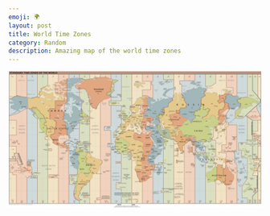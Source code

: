 ```yaml
---
emoji: 🌍
layout: post
title: World Time Zones
category: Random
description: Amazing map of the world time zones
---
```


[![World Time Zones](world-time-zones.png)](world-time-zones.png)
